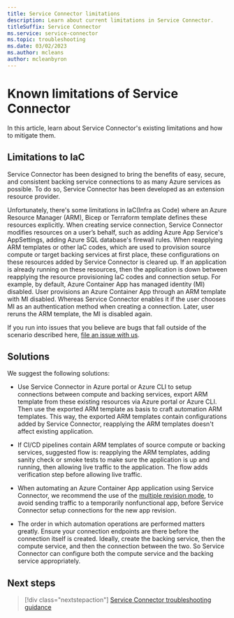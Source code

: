 ```yaml
---
title: Service Connector limitations
description: Learn about current limitations in Service Connector.
titleSuffix: Service Connector
ms.service: service-connector
ms.topic: troubleshooting
ms.date: 03/02/2023
ms.author: mcleans
author: mcleanbyron
---
```


# Known limitations of Service Connector

In this article, learn about Service Connector's existing limitations and how to mitigate them.

## Limitations to IaC

Service Connector has been designed to bring the benefits of easy, secure, and consistent backing service connections to as many Azure services as possible. To do so, Service Connector has been developed as an extension resource provider.

Unfortunately, there's some limitations in IaC(Infra as Code) where an Azure Resource Manager (ARM), Bicep or Terraform template defines these resources explicitly. When creating service connection, Service Connector modifies resources on a user’s behalf, such as adding Azure App Service's AppSettings, adding Azure SQL database's firewall rules. When reapplying ARM templates or other IaC codes, which are used to provision source compute or target backing services at first place, these configurations on these resources added by Service Connector is cleared up. If an application is already running on these resources, then the application is down between reapplying the resource provisioning IaC codes and connection setup. For example, by default, Azure Container App has managed identity (MI) disabled. User provisions an Azure Container App through an ARM template with MI disabled. Whereas Service Connector enables it if the user chooses MI as an authentication method when creating a connection. Later, user reruns the ARM template, the MI is disabled again.

If you run into issues that you believe are bugs that fall outside of the scenario described here, [file an issue with us](https://github.com/Azure/ServiceConnector/issues/new). 

## Solutions
We suggest the following solutions: 

- Use Service Connector in Azure portal or Azure CLI to setup connections between compute and backing services, export ARM template from these existing resources via Azure portal or Azure CLI. Then use the exported ARM template as basis to craft automation ARM templates. This way, the exported ARM templates contain configurations added by Service Connector, reapplying the ARM templates doesn't affect existing application.

- If CI/CD pipelines contain ARM templates of source compute or backing services, suggested flow is: reapplying the ARM templates, adding sanity check or smoke tests to make sure the application is up and running, then allowing live traffic to the application. The flow adds verification step before allowing live traffic.

- When automating an Azure Container App application using Service Connector, we recommend the use of the [multiple revision mode](../container-apps/revisions.md#revision-modes), to avoid sending traffic to a temporarily nonfunctional app, before Service Connector setup connections for the new app revision. 

- The order in which automation operations are performed matters greatly. Ensure your connection endpoints are there before the connection itself is created. Ideally, create the backing service, then the compute service, and then the connection between the two. So Service Connector can configure both the compute service and the backing service appropriately. 


## Next steps

> [!div class="nextstepaction"]
> [Service Connector troubleshooting guidance](./how-to-troubleshoot-front-end-error.md)
